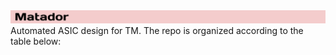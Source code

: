  <img src="/banner.png" width=900/>
Automated ASIC design for TM. The repo is organized according to the table below: 




